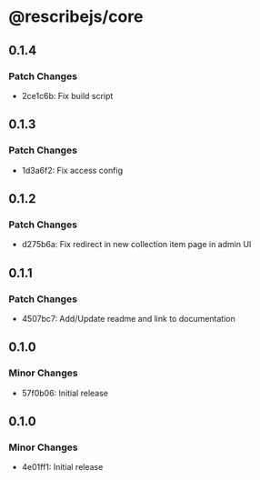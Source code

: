 # @rescribejs/core

## 0.1.4

### Patch Changes

-   2ce1c6b: Fix build script

## 0.1.3

### Patch Changes

-   1d3a6f2: Fix access config

## 0.1.2

### Patch Changes

-   d275b6a: Fix redirect in new collection item page in admin UI

## 0.1.1

### Patch Changes

-   4507bc7: Add/Update readme and link to documentation

## 0.1.0

### Minor Changes

-   57f0b06: Initial release

## 0.1.0

### Minor Changes

-   4e01ff1: Initial release
